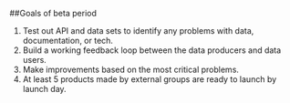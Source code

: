 ##Goals of beta period

1. Test out API and data sets to identify any problems with data, documentation, or tech.
2. Build a working feedback loop between the data producers and data users.
3. Make improvements based on the most critical problems.
4. At least 5 products made by external groups are ready to launch by launch day.
